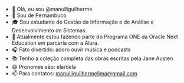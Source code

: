 - 👋 Olá, eu sou @manulliguilherme
- 🌴 Sou de Pernambuco 
- 🎓 Sou estudante de Gestão da Informação e de Análise e Desenvolvimento de Sistemas.
- 🌱 Atualmente estou fazendo parte do Programa ONE da Oracle Next Education em parceria com a Alura. 
- 🎧 Fato divertido: adoro ouvir música e podcasts
- 📚 Tenho a coleção completa das obras escritas pela Jane Austen
- 😄 Pronomes são: ela/dela
- 📫 Para contatos: manulliguilhermelima@gmail.com
<!---
manulliguilherme/manulliguilherme is a ✨ special ✨ repository because its `README.md` (this file) appears on your GitHub profile.
You can click the Preview link to take a look at your changes.
--->
